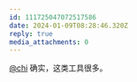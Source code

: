 ```yaml
---
id: 111725047072517586
date: 2024-01-09T08:28:46.320Z
reply: true
media_attachments: 0
---
```


[@chi](https://miantiao.me/users/chi) 确实，这类工具很多。

